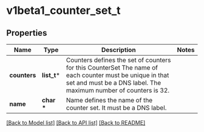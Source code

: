 # v1beta1_counter_set_t

## Properties
Name | Type | Description | Notes
------------ | ------------- | ------------- | -------------
**counters** | **list_t*** | Counters defines the set of counters for this CounterSet The name of each counter must be unique in that set and must be a DNS label.  The maximum number of counters is 32. | 
**name** | **char \*** | Name defines the name of the counter set. It must be a DNS label. | 

[[Back to Model list]](../README.md#documentation-for-models) [[Back to API list]](../README.md#documentation-for-api-endpoints) [[Back to README]](../README.md)


